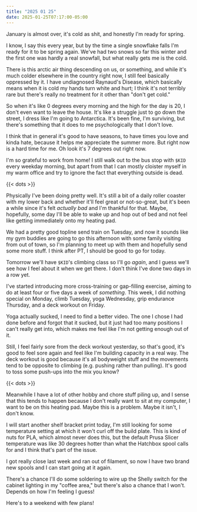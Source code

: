 ```yaml
---
title: "2025 01 25"
date: 2025-01-25T07:17:00-05:00
---
```


January is almost over, it's cold as shit, and honestly I'm ready for spring.<!--more-->

I know, I say this every year, but by the time a single snowflake falls I'm
ready for it to be spring again. We've had two snows so far this winter and the
first one was hardly a real snowfall, but what really gets me is the cold.

There is this arctic air thing descending on us, or something, and while it's
much colder elsewhere in the country right now, I still feel basically oppressed
by it. I have undiagnosed Raynaud's Disease, which basically means when it is
cold my hands turn white and hurt; I think it's not terribly rare but there's
really no treatment for it other than "don't get cold."

So when it's like 0 degrees every morning and the high for the day is 20, I
don't even want to leave the house. It's like a struggle just to go down the
street, I dress like I'm going to Antarctica. It's been fine, I'm surviving, but
there's something that it does to me psychologically that I don't love.

I think that in general it's good to have seasons, to have times you love and
kinda hate, because it helps me appreciate the summer more. But right now is a
hard time for me. Oh look it's 7 degrees out right now.

I'm so grateful to work from home! I still walk out to the bus stop with `$KID`
every weekday morning, but apart from that I can mostly cloister myself in my
warm office and try to ignore the fact that everything outside is dead.

{{< dots >}}

Physically I've been doing pretty well. It's still a bit of a daily roller
coaster with my lower back and whether it'll feel great or not-so-great, but
it's been a while since it's felt *actually bad* and I'm thankful for that.
Maybe, hopefully, some day I'll be able to wake up and hop out of bed and not
feel like getting immediately onto my heating pad.

We had a pretty good topline send train on Tuesday, and now it sounds like my
gym buddies are going to go this afternoon with some family visiting from out of
town, so I'm planning to meet up with them and hopefully send some more stuff. I
think after PT, I should be good to go for today.

Tomorrow we'll have `$KID`'s climbing class so I'll go *again*, and I guess
we'll see how I feel about it when we get there. I don't think I've done two
days in a row yet.

I've started introducing more cross-training or gap-filling exercise, aiming to
do at least four or five days a week of *something*. This week, I did nothing
special on Monday, climb Tuesday, yoga Wednesday, grip endurance Thursday, and a
deck workout on Friday.

Yoga actually sucked, I need to find a better video. The one I chose I had done
before and forgot that it sucked, but it just had too many positions I can't
really get into, which makes me feel like I'm not getting enough out of it.

Still, I feel fairly sore from the deck workout yesterday, so that's good, it's
good to feel sore again and feel like I'm building capacity in a real way. The
deck workout is good because it's all bodyweight stuff and the movements tend to
be opposite to climbing (e.g. pushing rather than pulling). It's good to toss
some push-ups into the mix you know?

{{< dots >}}

Meanwhile I have a lot of other hobby and chore stuff piling up, and I sense
that this tends to happen because I don't really want to sit at my computer, I
want to be on this heating pad. Maybe this is a problem. Maybe it isn't, I don't
know.

I will start another shelf bracket print today, I'm still looking for some
temperature setting at which it won't curl off the build plate. This is kind of
nuts for PLA, which almost never does this, but the default Prusa Slicer
temperature was like 30 degrees hotter than what the Hatchbox spool calls for
and I think that's part of the issue.

I got really close last week and ran out of filament, so now I have two brand
new spools and I can start going at it again.

There's a chance I'll do some soldering to wire up the Shelly switch for the
cabinet lighting in my "coffee area," but there's also a chance that I won't.
Depends on how I'm feeling I guess!

Here's to a weekend with few plans!

